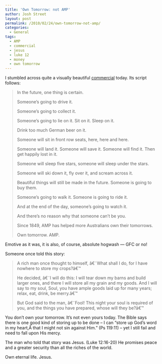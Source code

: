 ```yaml
---
title: 'Own Tomorrow: not AMP'
author: Josh Street
layout: post
permalink: /2010/02/24/own-tomorrow-not-amp/
categories:
  - General
tags:
  - AMP
  - commercial
  - jesus
  - luke 12
  - money
  - own tomorrow
---
```

I stumbled across quite a visually beautiful [commercial][1] today. Its script follows:

> In the future, one thing is certain.
> 
> Someone&#8217;s going to drive it.
> 
> Someone&#8217;s going to collect it.
> 
> Someone&#8217;s going to lie on it. Sit on it. Sleep on it.
> 
> Drink too much German beer on it.
> 
> Someone will sit in front row seats, here, here and here.
> 
> Someone will land it. Someone will save it. Someone will find it. Then get happily lost in it.
> 
> Someone will sleep five stars, someone will sleep under the stars.
> 
> Someone will ski down it, fly over it, and scream across it.
> 
> Beautiful things will still be made in the future. Someone is going to buy them.
> 
> Someone&#8217;s going to walk it. Someone is going to ride it.
> 
> And at the end of the day, someone&#8217;s going to watch it.
> 
> And there&#8217;s no reason why that someone can&#8217;t be you.
> 
> Since 1849, AMP has helped more Australians own their tomorrows.
> 
> Own tomorrow. AMP.

Emotive as it was, it is also, of course, absolute hogwash &#8212; GFC or no!

Someone once told this story:

> A rich man once thought to himself, â€˜What shall I do, for I have nowhere to store my crops?â€™
> 
> He decided, â€˜I will do this: I will tear down my barns and build larger ones, and there I will store all my grain and my goods. And I will say to my soul, Soul, you have ample goods laid up for many years; relax, eat, drink, be merry.â€™
> 
> But God said to the man, â€˜Fool! This night your soul is required of you, and the things you have prepared, whose will they be?â€™

You don&#8217;t own your tomorrow. It&#8217;s not even yours today. The Bible says there is one good kind of storing up to be done &#8211; I can &#8220;store up God&#8217;s word in my heart,Â that I might not sin against Him.&#8221; (Ps 119:11) &#8211; yet I still fail and need to fall upon His mercy.

The man who told that story was Jesus. (Luke 12:16-20) He promises peace and a greater security than all the riches of the world.

Own eternal life. Jesus.

 [1]: http://owntomorrow.amp.com.au/index.php?cid=nat10:DAfvarious:00026#/amp-tv-ads